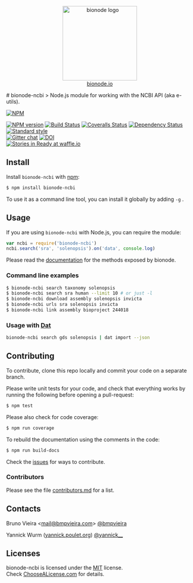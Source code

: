 <p align="center">
  <a href="http://bionode.io">
    <img height="200" width="200" title="bionode" alt="bionode logo" src="https://rawgithub.com/bionode/bionode/master/docs/bionode-logo.min.svg"/>
  </a>
  <br/>
  <a href="http://bionode.io/">bionode.io</a>
</p>
# bionode-ncbi
> Node.js module for working with the NCBI API (aka e-utils).

[![NPM](https://nodei.co/npm/bionode-ncbi.png?downloads=true&downloadRank=true&stars=true)](https://nodei.co/npm/bionode-ncbi/)

[![NPM version][npm-image]][npm-url]
[![Build Status][travis-image]][travis-url]
[![Coveralls Status][coveralls-image]][coveralls-url]
[![Dependency Status][depstat-image]][depstat-url]
[![Standard style][js-standard-style-image]][js-standard-style-url]  
[![Gitter chat][gitter-image]][gitter-url]
[![DOI][doi-image]][doi-url]  
[![Stories in Ready at waffle.io][waffle-image]][waffle-url]

Install
-------

Install ```bionode-ncbi``` with [npm](//npmjs.org):

```sh
$ npm install bionode-ncbi
```
To use it as a command line tool, you can install it globally by adding ```-g``` .


Usage
-----

If you are using ```bionode-ncbi``` with Node.js, you can require the module:

```js
var ncbi = require('bionode-ncbi')
ncbi.search('sra', 'solenopsis').on('data', console.log)
```

Please read the [documentation](http://rawgit.com/bionode/bionode-ncbi/master/docs/bionode-ncbi.html) for the methods exposed by bionode.

### Command line examples
```sh
$ bionode-ncbi search taxonomy solenopsis
$ bionode-ncbi search sra human --limit 10 # or just -l
$ bionode-ncbi download assembly solenopsis invicta
$ bionode-ncbi urls sra solenopsis invicta
$ bionode-ncbi link assembly bioproject 244018
```

### Usage with [Dat](http://dat-data.com)
```sh
bionode-ncbi search gds solenopsis | dat import --json
```

Contributing
------------

To contribute, clone this repo locally and commit your code on a separate branch.

Please write unit tests for your code, and check that everything works by running the following before opening a pull-request:

```sh
$ npm test
```

Please also check for code coverage:

```sh
$ npm run coverage
```

To rebuild the documentation using the comments in the code:

```sh
$ npm run build-docs
```
Check the [issues](http://github.com/bionode/bionode-ncbi/issues) for ways to contribute.

### Contributors
Please see the file [contributors.md](contributors.md) for a list.

Contacts
--------
Bruno Vieira <[mail@bmpvieira.com](mailto:mail@bmpvieira.com)> [@bmpvieira](//twitter.com/bmpvieira)

Yannick Wurm ([yannick.poulet.org](http://yannick.poulet.org)) [@yannick__](//twitter.com/yannick__)

Licenses
--------

bionode-ncbi is licensed under the [MIT](https://raw.github.com/bionode/bionode-ncbi/master/LICENSE) license.  
Check [ChooseALicense.com](http://choosealicense.com/licenses/mit) for details.

[npm-url]: http://npmjs.org/package/bionode-ncbi
[npm-image]: http://img.shields.io/npm/v/bionode-ncbi.svg?style=flat-square
[travis-url]: http:////travis-ci.org/bionode/bionode-ncbi
[travis-image]: http://img.shields.io/travis/bionode/bionode-ncbi.svg?style=flat-square
[coveralls-url]: http:////coveralls.io/r/bionode/bionode-ncbi
[coveralls-image]: http://img.shields.io/coveralls/bionode/bionode-ncbi.svg?style=flat-square
[depstat-url]: http://david-dm.org/bionode/bionode-ncbi
[depstat-image]: http://img.shields.io/david/bionode/bionode-ncbi.svg?style=flat-square
[js-standard-style-url]: https://github.com/feross/standard
[js-standard-style-image]: https://img.shields.io/badge/code%20style-standard-brightgreen.svg?style=flat-square
[gitter-image]: http://img.shields.io/badge/gitter-bionode/bionode--ncbi-brightgreen.svg?style=flat-square
[gitter-url]: https://gitter.im/bionode/bionode-ncbi
[waffle-image]: https://badge.waffle.io/bionode/bionode-ncbi.png?label=ready&title=issues%20ready
[waffle-url]: https://waffle.io/bionode/bionode-ncbi
[doi-url]: http://dx.doi.org/10.5281/zenodo.11315
[doi-image]: http://img.shields.io/badge/doi-10.5281/zenodo.11315-blue.svg?style=flat-square
